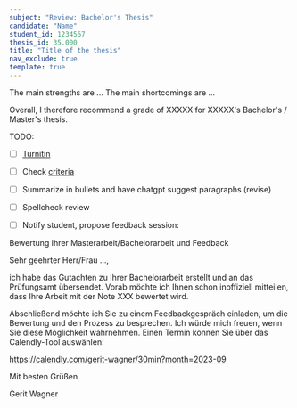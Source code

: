 ```yaml
---
subject: "Review: Bachelor's Thesis"
candidate: "Name"
student_id: 1234567
thesis_id: 35.000
title: "Title of the thesis"
nav_exclude: true
template: true
---
```


<!-- Summary paragraph -->

<!-- Formal requirements summary -->

<!-- Main criteria summary: process -->

<!-- Main criteria summary: contribution -->

<!-- Summary of main strengths and shortcommings -->

The main strengths are ...
The main shortcomings are ...

Overall, I therefore recommend a grade of XXXXX for XXXXX's Bachelor's / Master's thesis.


TODO:

- [ ] [Turnitin](https://www.uni-bamberg.de/its/turnitin)
- [ ] Check [criteria](https://digital-work-lab.github.io/theses/docs/evaluation.html)
- [ ] Summarize in bullets and have chatgpt suggest paragraphs (revise)
- [ ] Spellcheck review
- [ ] Notify student, propose feedback session:


Bewertung Ihrer Masterarbeit/Bachelorarbeit und Feedback

Sehr geehrter Herr/Frau ...,

ich habe das Gutachten zu Ihrer Bachelorarbeit erstellt und an das Prüfungsamt übersendet. Vorab möchte ich Ihnen schon inoffiziell mitteilen, dass Ihre Arbeit mit der Note XXX bewertet wird.

Abschließend möchte ich Sie zu einem Feedbackgespräch einladen, um die Bewertung und den Prozess zu besprechen. Ich würde mich freuen, wenn Sie diese Möglichkeit wahrnehmen. Einen Termin können Sie über das Calendly-Tool auswählen:

https://calendly.com/gerit-wagner/30min?month=2023-09

Mit besten Grüßen

Gerit Wagner
